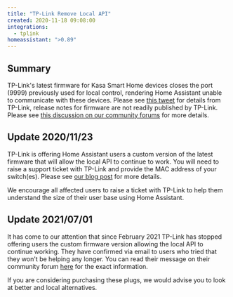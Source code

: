 ```yaml
---
title: "TP-Link Remove Local API"
created: 2020-11-18 09:08:00
integrations:
  - tplink
homeassistant: ">0.89"
---
```


## Summary

TP-Link's latest firmware for Kasa Smart Home devices closes the port (9999) previously used for local control, rendering Home Assistant unable to communicate with these devices. Please see [this tweet](https://twitter.com/TPLINKUK/status/1328687659133399043) for details from TP-Link, release notes for firmware are not readily published by TP-Link. Please see [this discussion on our community forums](https://community.home-assistant.io/t/tp-link-hs110-smart-plug-disappears-after-latest-firmware-update/244229) for more details.

## Update 2020/11/23

TP-Link is offering Home Assistant users a custom version of the latest firmware that will allow the local API to continue to work. You will need to raise a support ticket with TP-Link and provide the MAC address of your switch(es). Please see [our blog post](https://www.home-assistant.io/blog/2020/11/23/tplink-local-access/) for more details.

We encourage all affected users to raise a ticket with TP-Link to help them understand the size of their user base using Home Assistant.

## Update 2021/07/01

It has come to our attention that since February 2021 TP-Link has stopped offering users the custom firmware version allowing the local API to continue working. They have confirmed via email to users who tried that they won't be helping any longer. You can read their message on their community forum [here](https://community.tp-link.com/en/smart-home/forum/topic/239364) for the exact information.

If you are considering purchasing these plugs, we would advise you to look at better and local alternatives.
